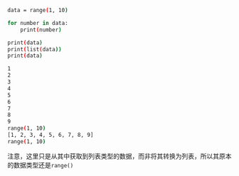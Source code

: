 ```bash
data = range(1, 10)

for number in data:
    print(number)

print(data)
print(list(data))
print(data)
```

```bash
1
2
3
4
5
6
7
8
9
range(1, 10)
[1, 2, 3, 4, 5, 6, 7, 8, 9]
range(1, 10)
```

注意，这里只是从其中获取到列表类型的数据，而非将其转换为列表，所以其原本的数据类型还是`range()`